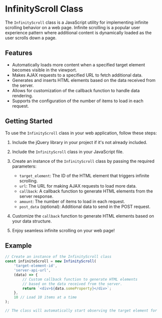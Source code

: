 # InfinityScroll Class

The `InfinityScroll` class is a JavaScript utility for implementing infinite scrolling behavior on a web page. Infinite scrolling is a popular user experience pattern where additional content is dynamically loaded as the user scrolls down a page.

## Features

- Automatically loads more content when a specified target element becomes visible in the viewport.
- Makes AJAX requests to a specified URL to fetch additional data.
- Generates and inserts HTML elements based on the data received from the server.
- Allows for customization of the callback function to handle data rendering.
- Supports the configuration of the number of items to load in each request.

## Getting Started

To use the `InfinityScroll` class in your web application, follow these steps:

1. Include the jQuery library in your project if it's not already included.

2. Include the `InfinityScroll` class in your JavaScript file.

3. Create an instance of the `InfinityScroll` class by passing the required parameters:
   - `target_element`: The ID of the HTML element that triggers infinite scrolling.
   - `url`: The URL for making AJAX requests to load more data.
   - `callback`: A callback function to generate HTML elements from the server response.
   - `amount`: The number of items to load in each request.
   - `post_data` (optional): Additional data to send in the POST request.

4. Customize the `callback` function to generate HTML elements based on your data structure.

5. Enjoy seamless infinite scrolling on your web page!

## Example

```javascript
// Create an instance of the InfinityScroll class
const infiniteScroll = new InfinityScroll(
    'target-element-id',
    'server-api-url',
    (data) => {
        // Custom callback function to generate HTML elements
        // based on the data received from the server.
        return `<div>${data.someProperty}</div>`;
    },
    10 // Load 10 items at a time
);

// The class will automatically start observing the target element for scrolling.
